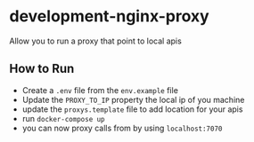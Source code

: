 # development-nginx-proxy
Allow you to run a proxy that point to local apis 

## How to Run
* Create a `.env` file from the `env.example` file
* Update the `PROXY_TO_IP` property the local ip of you machine
* update the `proxys.template` file to add location for your apis
* run `docker-compose up`
* you can now proxy calls from by using `localhost:7070`

